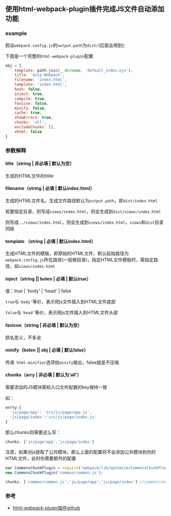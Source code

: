 ## 使用html-webpack-plugin插件完成JS文件自动添加功能

### example

假设`webpack.config.js`的`output.path`为`dist/`(后面会用到);

下面是一个完整的`html-webpack-plugin`配置

``` javascript
obj = {
    template: path.join(__dirname, 'default_index.ejs'),
    title: 'Gulp-Webpack',
    filename: 'index.html',
  	template: 'index.html',
    hash: false,
    inject: true,
    compile: true,
    favicon: false,
    minify: false,
    cache: true,
    showErrors: true,
    chunks: 'all',
    excludeChunks: [],
    xhtml: false
}
```

### 参数解释

#### title（string | 非必填 | 默认为空）

生成的HTML文件的titile

#### filename（string  | 必填 | 默认index.html）

生成的HTML文件名，生成文件路径默认为`output.path`，即`dist/index.html`

若要指定目录，则写成`views/index.html`，则会生成到`dist/views/index.html`

则写成`../views/index.html`，则会生成到`views/index.html`，`views`和`dist`目录同级

#### template （string | 必填 |  默认index.html）

生成HTML文件的模板，即原始的HTML文件，默认起始路径为`webpack.config.js`所在路径(一般根目录)，指定HTML文件模板时，需指定路径，如`views/index.html`

#### inject（string || bolen | 必填 |  默认true）
值：true | 'body' | 'head' | false

`true`与`'body'`等价，表示把js文件插入到HTML文件底部

`false`与`'head'`等价，表示把js文件插入到HTML文件头部

#### favicon（string  | 非必填 | 默认为空）

顾名思义，不多说

#### minify（bolen || obj  | 必填 | 默认false）

传递` html-minifier`选项给`minify`输出，false就是不压缩

#### chunks（arry | 非必填 | 默认为‘all'）

需要添加的JS模块需和入口文件配置的key保持一致

如：

``` javascript
enrty:{
  'js/page/app': 'src/js/page/app.js',
  'js/page/index':'src/js/page/index.js'
}
```

那么chunks则需要这么写：

``` javascript
chunks: ['js/page/app','js/page/index']
```

注意，如果对js提取了公共模块，那么上面的配置将不会添加公共模块到你的HTML文件，此时你需要额外的配置

``` javascript
var CommonsChunkPlugin = require("webpack/lib/optimize/CommonsChunkPlugin");
new CommonsChunkPlugin('common/common.js');
```

``` javascript
chunks: ['common/common.js','js/page/app','js/page/index'] //common/common.js后缀不能省略
```



### 参考

- [html-webpack-plugin插件github](https://github.com/ampedandwired/html-webpack-plugin)
